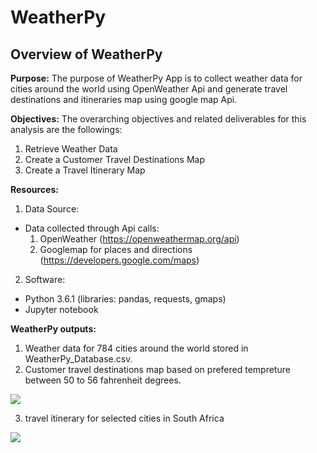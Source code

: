 # WeatherPy
## **Overview of WeatherPy**

**Purpose:** 
The purpose of WeatherPy App is to collect weather data for cities around the world using OpenWeather Api and generate travel destinations and itineraries map using google map Api. 

**Objectives:** 
The overarching objectives and related deliverables for this analysis are the followings:

1. Retrieve Weather Data
2. Create a Customer Travel Destinations Map
3. Create a Travel Itinerary Map

**Resources:**
1. Data Source: 
- Data collected through Api calls:
    1. OpenWeather (https://openweathermap.org/api)
    2. Googlemap for places and directions (https://developers.google.com/maps)  

2. Software: 
- Python 3.6.1 (libraries: pandas, requests, gmaps) 
- Jupyter notebook

**WeatherPy outputs:**
    
1. Weather data for 784 cities around the world stored in WeatherPy_Database.csv.
2. Customer travel destinations map based on prefered tempreture between 50 to 56 fahrenheit degrees.

![](analysis/PyBer_fare_summary.png)

3. travel itinerary for selected cities in South Africa

![](analysis/PyBer_fare_summary.png)
